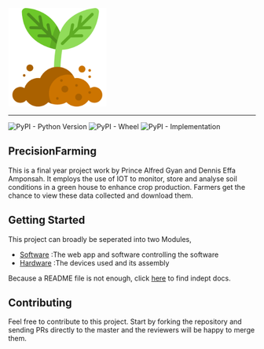 <a href="https://precisionfarming.netlify.com/">
	<img width="200" src="./website/static/img/sprout.png" alt="Precision Farming" />
</a>

<hr/>

![PyPI - Python Version](https://img.shields.io/pypi/pyversions/flask.svg)
![PyPI - Wheel](https://img.shields.io/pypi/wheel/yes.svg)
![PyPI - Implementation](https://img.shields.io/pypi/implementation/flask.svg)


## PrecisionFarming
This is a final year project work by Prince Alfred Gyan and Dennis Effa Amponsah. It  employs the use of IOT to monitor, store and analyse soil conditions in a green house to enhance crop production. Farmers get the chance to view these data collected and download them.


## Getting Started
This project can broadly be seperated into two Modules,
* [Software](https://precisionfarming.netlify.com/flask) :The web app and software controlling the software
* [Hardware](https://precisionfarming.netlify.com/sensors) :The devices used and its assembly

Because a README file is not enough, click [here](https://precisionfarming.netlify.com/) to find indept docs.

## Contributing
Feel free to contribute to this project. Start by forking the repository and sending PRs directly to the master and the reviewers will be happy to merge them.



<!-- ## Abstract
As per the advancement pattern of current agriculture and the prerequisites for science and technology. The conventional farming chiefly depend on common assets and low work costs. It’s troublesome and inefficient, and the remaining task at hand is heavy. So it cannot meet the necessities of present day agriculture which is high-yield, high quality, efficient, safe and ecological. Because the IOT (Internet of Things) innovation was connected to agriculture, the modernization and the data innovation of farming have been significantly improved. The paper presents the idea of IOT and outlines applications in the cutting edge breeding, crop growth, quality and safety of agricultural products checking with IOT to concentrate on its several technologies. The paper calls attention to issues of IOT applications in horticulture and prospects for what’s to come. Today agriculture is embedded with advanced service like GPS, sensors that empower to communicate to one another examine the information and furthermore exchange information among them. IT gives services such as cloud to agriculture. Agriculture cloud and IT services gives an extraordinary expertise administration to farmers] with respect to cultivation of crops, pricing, fertilizers ,diseases detail method of cure to be used Scientist working on agriculture will provide their discoveries, in regards to present day techniques for cultivation ,utilization of composts can acquire the historical backdrop of the locale. 


# Sensors in Use
### 1.[DS18B20 - Soil Temperature](https://github.com/princegyan/Precision-Farming/blob/master/webTemplate/qbgrow.com/magen/iot-admin/ds18b20.py) 
### 2.[Capacitive Soil Moisture ](https://github.com/princegyan/Precision-Farming/blob/master/webTemplate/qbgrow.com/magen/iot-admin/moisture.py)
### 3.GY21P - [Humidity](https://github.com/princegyan/Precision-Farming/blob/master/webTemplate/qbgrow.com/magen/iot-admin/gy21.py) & [Temperature ](https://github.com/princegyan/Precision-Farming/blob/master/webTemplate/qbgrow.com/magen/iot-admin/temp2.py)
### 4.E201-C - pH sensor [Code Here]()
### [Combined Code ](https://github.com/princegyan/Precision-Farming/blob/master/webTemplate/qbgrow.com/magen/iot-admin/combined%20code/combined.py) -->